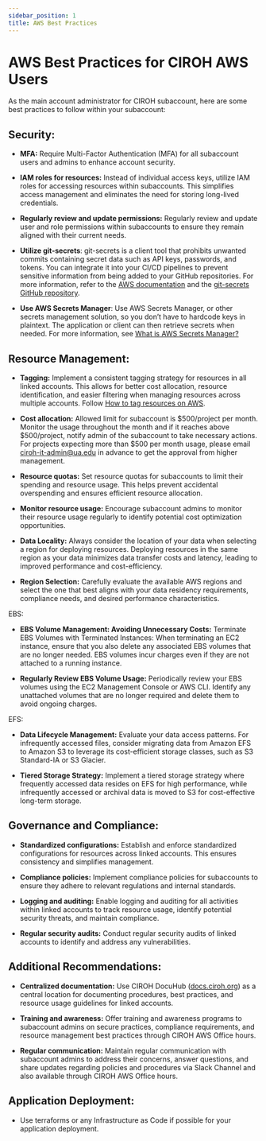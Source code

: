 ```yaml
---
sidebar_position: 1
title: AWS Best Practices
---
```


# AWS Best Practices for CIROH AWS Users

As the main account administrator for CIROH subaccount, here are some best practices to follow within your subaccount:

## Security:

- **MFA:** Require Multi-Factor Authentication (MFA) for all subaccount users and admins to enhance account security.
  
- **IAM roles for resources:** Instead of individual access keys, utilize IAM roles for accessing resources within subaccounts. This simplifies access management and eliminates the need for storing long-lived credentials.
  
- **Regularly review and update permissions:** Regularly review and update user and role permissions within subaccounts to ensure they remain aligned with their current needs.

- **Utilize git-secrets**: git-secrets is a client tool that prohibits unwanted commits containing secret data such as API keys, passwords, and tokens. You can integrate it into your CI/CD pipelines to prevent sensitive information from being added to your GitHub repositories. For more information, refer to the [AWS documentation](https://docs.aws.amazon.com/prescriptive-guidance/latest/patterns/scan-git-repositories-for-sensitive-information-and-security-issues-by-using-git-secrets.html) and the [git-secrets GitHub repository](https://github.com/awslabs/git-secrets).

- **Use AWS Secrets Manager**: Use AWS Secrets Manager, or other secrets management solution, so you don’t have to hardcode keys in plaintext. The application or client can then retrieve secrets when needed. For more information, see [What is AWS Secrets Manager?](https://docs.aws.amazon.com/secretsmanager/latest/userguide/intro.html)

## Resource Management:

- **Tagging:** Implement a consistent tagging strategy for resources in all linked accounts. This allows for better cost allocation, resource identification, and easier filtering when managing resources across multiple accounts. Follow [How to tag resources on AWS](https://docs.ciroh.org/docs/services/cloudservices/aws/tagging).

- **Cost allocation:** Allowed limit for subaccount is $500/project per month. Monitor the usage throughout the month and if it reaches above $500/project, notify admin of the subaccount to take necessary actions. For projects expecting more than $500 per month usage, please email [ciroh-it-admin@ua.edu](mailto:ciroh-it-admin@ua.edu) in advance to get the approval from higher management.

- **Resource quotas:** Set resource quotas for subaccounts to limit their spending and resource usage. This helps prevent accidental overspending and ensures efficient resource allocation.

- **Monitor resource usage:** Encourage subaccount admins to monitor their resource usage regularly to identify potential cost optimization opportunities.

- **Data Locality:** Always consider the location of your data when selecting a region for deploying resources. Deploying resources in the same region as your data minimizes data transfer costs and latency, leading to improved performance and cost-efficiency.

- **Region Selection:** Carefully evaluate the available AWS regions and select the one that best aligns with your data residency requirements, compliance needs, and desired performance characteristics.

EBS:
- **EBS Volume Management: Avoiding Unnecessary Costs:** Terminate EBS Volumes with Terminated Instances: When terminating an EC2 instance, ensure that you also delete any associated EBS volumes that are no longer needed. EBS volumes incur charges even if they are not attached to a running instance.

- **Regularly Review EBS Volume Usage:** Periodically review your EBS volumes using the EC2 Management Console or AWS CLI. Identify any unattached volumes that are no longer required and delete them to avoid ongoing charges.

EFS:
- **Data Lifecycle Management:** Evaluate your data access patterns. For infrequently accessed files, consider migrating data from Amazon EFS to Amazon S3 to leverage its cost-efficient storage classes, such as S3 Standard-IA or S3 Glacier.

- **Tiered Storage Strategy:** Implement a tiered storage strategy where frequently accessed data resides on EFS for high performance, while infrequently accessed or archival data is moved to S3 for cost-effective long-term storage.

## Governance and Compliance:

- **Standardized configurations:** Establish and enforce standardized configurations for resources across linked accounts. This ensures consistency and simplifies management.
  
- **Compliance policies:** Implement compliance policies for subaccounts to ensure they adhere to relevant regulations and internal standards.
  
- **Logging and auditing:** Enable logging and auditing for all activities within linked accounts to track resource usage, identify potential security threats, and maintain compliance.
  
- **Regular security audits:** Conduct regular security audits of linked accounts to identify and address any vulnerabilities.

## Additional Recommendations:

- **Centralized documentation:** Use CIROH DocuHub ([docs.ciroh.org](https://docs.ciroh.org)) as a central location for documenting procedures, best practices, and resource usage guidelines for linked accounts.

- **Training and awareness:** Offer training and awareness programs to subaccount admins on secure practices, compliance requirements, and resource management best practices through CIROH AWS Office hours.

- **Regular communication:** Maintain regular communication with subaccount admins to address their concerns, answer questions, and share updates regarding policies and procedures via Slack Channel and also available through CIROH AWS Office hours.

## Application Deployment:

- Use terraforms or any Infrastructure as Code if possible for your application deployment.
